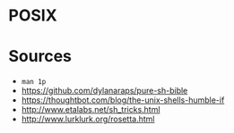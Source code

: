 # POSIX

# Sources
* `man 1p`
* https://github.com/dylanaraps/pure-sh-bible
* https://thoughtbot.com/blog/the-unix-shells-humble-if
* http://www.etalabs.net/sh_tricks.html
* http://www.lurklurk.org/rosetta.html
